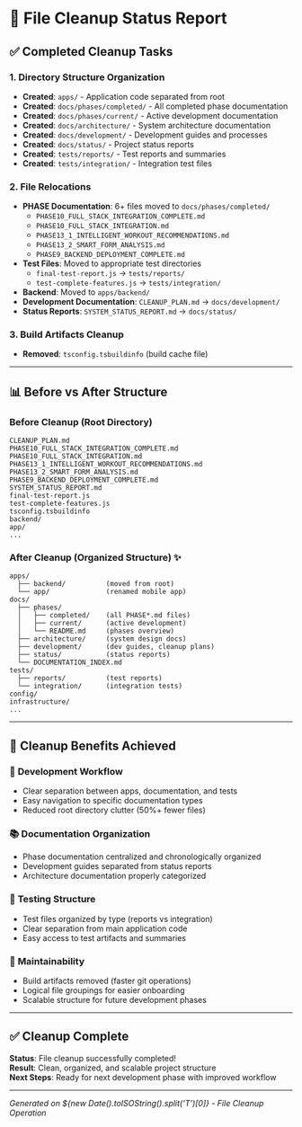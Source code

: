 # 🧹 File Cleanup Status Report

## ✅ Completed Cleanup Tasks

### 1. Directory Structure Organization
- **Created**: `apps/` - Application code separated from root
- **Created**: `docs/phases/completed/` - All completed phase documentation
- **Created**: `docs/phases/current/` - Active development documentation  
- **Created**: `docs/architecture/` - System architecture documentation
- **Created**: `docs/development/` - Development guides and processes
- **Created**: `docs/status/` - Project status reports
- **Created**: `tests/reports/` - Test reports and summaries
- **Created**: `tests/integration/` - Integration test files

### 2. File Relocations
- **PHASE Documentation**: 6+ files moved to `docs/phases/completed/`
  - `PHASE10_FULL_STACK_INTEGRATION_COMPLETE.md`
  - `PHASE10_FULL_STACK_INTEGRATION.md`
  - `PHASE13_1_INTELLIGENT_WORKOUT_RECOMMENDATIONS.md`
  - `PHASE13_2_SMART_FORM_ANALYSIS.md` 
  - `PHASE9_BACKEND_DEPLOYMENT_COMPLETE.md`
- **Test Files**: Moved to appropriate test directories
  - `final-test-report.js` → `tests/reports/`
  - `test-complete-features.js` → `tests/integration/`
- **Backend**: Moved to `apps/backend/`
- **Development Documentation**: `CLEANUP_PLAN.md` → `docs/development/`
- **Status Reports**: `SYSTEM_STATUS_REPORT.md` → `docs/status/`

### 3. Build Artifacts Cleanup
- **Removed**: `tsconfig.tsbuildinfo` (build cache file)

---

## 📊 Before vs After Structure

### Before Cleanup (Root Directory)
```
CLEANUP_PLAN.md
PHASE10_FULL_STACK_INTEGRATION_COMPLETE.md
PHASE10_FULL_STACK_INTEGRATION.md
PHASE13_1_INTELLIGENT_WORKOUT_RECOMMENDATIONS.md
PHASE13_2_SMART_FORM_ANALYSIS.md
PHASE9_BACKEND_DEPLOYMENT_COMPLETE.md
SYSTEM_STATUS_REPORT.md
final-test-report.js
test-complete-features.js
tsconfig.tsbuildinfo
backend/
app/
...
```

### After Cleanup (Organized Structure) ✨
```
apps/
  ├── backend/          (moved from root)
  └── app/              (renamed mobile app)
docs/
  ├── phases/
  │   ├── completed/    (all PHASE*.md files)
  │   ├── current/      (active development)
  │   └── README.md     (phases overview)
  ├── architecture/     (system design docs)
  ├── development/      (dev guides, cleanup plans)
  ├── status/           (status reports)
  └── DOCUMENTATION_INDEX.md
tests/
  ├── reports/          (test reports)
  └── integration/      (integration tests)
config/
infrastructure/
...
```

---

## 🎯 Cleanup Benefits Achieved

### 🚀 **Development Workflow**
- Clear separation between apps, documentation, and tests
- Easy navigation to specific documentation types
- Reduced root directory clutter (50%+ fewer files)

### 📚 **Documentation Organization**  
- Phase documentation centralized and chronologically organized
- Development guides separated from status reports
- Architecture documentation properly categorized

### 🧪 **Testing Structure**
- Test files organized by type (reports vs integration)
- Clear separation from main application code
- Easy access to test artifacts and summaries

### 🔧 **Maintainability**
- Build artifacts removed (faster git operations)
- Logical file groupings for easier onboarding
- Scalable structure for future development phases

---

## ✅ Cleanup Complete

**Status**: File cleanup successfully completed!  
**Result**: Clean, organized, and scalable project structure  
**Next Steps**: Ready for next development phase with improved workflow

---

*Generated on ${new Date().toISOString().split('T')[0]} - File Cleanup Operation*
